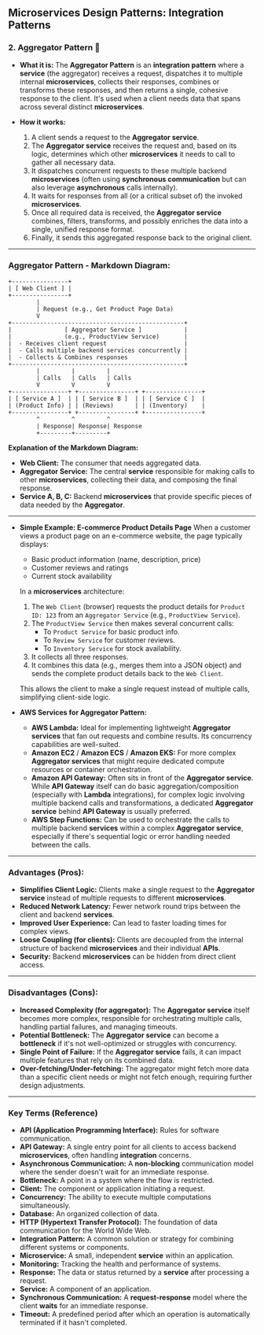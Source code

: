## Microservices Design Patterns: Integration Patterns

### 2\. Aggregator Pattern 🔗

  * **What it is:** The **Aggregator Pattern** is an **integration pattern** where a **service** (the aggregator) receives a request, dispatches it to multiple internal **microservices**, collects their responses, combines or transforms these responses, and then returns a single, cohesive response to the client. It's used when a client needs data that spans across several distinct **microservices**.

  * **How it works:**

    1.  A client sends a request to the **Aggregator service**.
    2.  The **Aggregator service** receives the request and, based on its logic, determines which other **microservices** it needs to call to gather all necessary data.
    3.  It dispatches concurrent requests to these multiple backend **microservices** (often using **synchronous communication** but can also leverage **asynchronous** calls internally).
    4.  It waits for responses from all (or a critical subset of) the invoked **microservices**.
    5.  Once all required data is received, the **Aggregator service** combines, filters, transforms, and possibly enriches the data into a single, unified response format.
    6.  Finally, it sends this aggregated response back to the original client.

-----

### Aggregator Pattern - Markdown Diagram:

```
+----------------+
| [ Web Client ] |
+----------------+
        |
        | Request (e.g., Get Product Page Data)
        V
+-------------------------------------------------+
|               [ Aggregator Service ]            |
|               (e.g., ProductView Service)       |
|  - Receives client request                      |
|  - Calls multiple backend services concurrently |
|  - Collects & Combines responses                |
+-------------------------------------------------+
        |         |         |
        | Calls   | Calls   | Calls
        V         V         V
+----------------+ +----------------+ +----------------+
| [ Service A ]  | | [ Service B ]  | | [ Service C ]  |
| (Product Info) | | (Reviews)      | | (Inventory)    |
+----------------+ +----------------+ +----------------+
        ^         ^         ^
        | Response| Response| Response
        +---------+---------+
```

**Explanation of the Markdown Diagram:**

  * **Web Client:** The consumer that needs aggregated data.
  * **Aggregator Service:** The central **service** responsible for making calls to other **microservices**, collecting their data, and composing the final response.
  * **Service A, B, C:** Backend **microservices** that provide specific pieces of data needed by the **Aggregator**.

-----

  * **Simple Example: E-commerce Product Details Page**
    When a customer views a product page on an e-commerce website, the page typically displays:

      * Basic product information (name, description, price)
      * Customer reviews and ratings
      * Current stock availability

    In a **microservices** architecture:

    1.  The `Web Client` (browser) requests the product details for `Product ID: 123` from an `Aggregator Service` (e.g., `ProductView Service`).
    2.  The `ProductView Service` then makes several concurrent calls:
          * To `Product Service` for basic product info.
          * To `Review Service` for customer reviews.
          * To `Inventory Service` for stock availability.
    3.  It collects all three responses.
    4.  It combines this data (e.g., merges them into a JSON object) and sends the complete product details back to the `Web Client`.

    This allows the client to make a single request instead of multiple calls, simplifying client-side logic.

  * **AWS Services for Aggregator Pattern:**

      * **AWS Lambda:** Ideal for implementing lightweight **Aggregator services** that fan out requests and combine results. Its concurrency capabilities are well-suited.
      * **Amazon EC2** / **Amazon ECS** / **Amazon EKS:** For more complex **Aggregator services** that might require dedicated compute resources or container orchestration.
      * **Amazon API Gateway:** Often sits in front of the **Aggregator service**. While **API Gateway** itself can do basic aggregation/composition (especially with **Lambda** integrations), for complex logic involving multiple backend calls and transformations, a dedicated **Aggregator service** behind **API Gateway** is usually preferred.
      * **AWS Step Functions:** Can be used to orchestrate the calls to multiple backend **services** within a complex **Aggregator service**, especially if there's sequential logic or error handling needed between the calls.

-----

### Advantages (Pros):

  * **Simplifies Client Logic:** Clients make a single request to the **Aggregator service** instead of multiple requests to different **microservices**.
  * **Reduced Network Latency:** Fewer network round trips between the client and backend **services**.
  * **Improved User Experience:** Can lead to faster loading times for complex views.
  * **Loose Coupling (for clients):** Clients are decoupled from the internal structure of backend **microservices** and their individual **APIs**.
  * **Security:** Backend **microservices** can be hidden from direct client access.

-----

### Disadvantages (Cons):

  * **Increased Complexity (for aggregator):** The **Aggregator service** itself becomes more complex, responsible for orchestrating multiple calls, handling partial failures, and managing timeouts.
  * **Potential Bottleneck:** The **Aggregator service** can become a **bottleneck** if it's not well-optimized or struggles with concurrency.
  * **Single Point of Failure:** If the **Aggregator service** fails, it can impact multiple features that rely on its combined data.
  * **Over-fetching/Under-fetching:** The aggregator might fetch more data than a specific client needs or might not fetch enough, requiring further design adjustments.

-----

### Key Terms (Reference)

  * **API (Application Programming Interface):** Rules for software communication.
  * **API Gateway:** A single entry point for all clients to access backend **microservices**, often handling **integration** concerns.
  * **Asynchronous Communication:** A **non-blocking** communication model where the sender doesn't wait for an immediate response.
  * **Bottleneck:** A point in a system where the flow is restricted.
  * **Client:** The component or application initiating a request.
  * **Concurrency:** The ability to execute multiple computations simultaneously.
  * **Database:** An organized collection of data.
  * **HTTP (Hypertext Transfer Protocol):** The foundation of data communication for the World Wide Web.
  * **Integration Pattern:** A common solution or strategy for combining different systems or components.
  * **Microservice:** A small, independent **service** within an application.
  * **Monitoring:** Tracking the health and performance of systems.
  * **Response:** The data or status returned by a **service** after processing a request.
  * **Service:** A component of an application.
  * **Synchronous Communication:** A **request-response** model where the client **waits** for an immediate response.
  * **Timeout:** A predefined period after which an operation is automatically terminated if it hasn't completed.